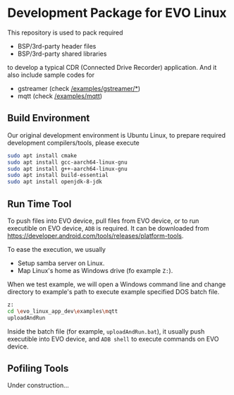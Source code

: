 # Development Package for EVO Linux
This repository is used to pack required
* BSP/3rd-party header files
* BSP/3rd-party shared libraries

to develop a typical CDR (Connected Drive Recorder) application.  And it also include sample codes for
* gstreamer (check [/examples/gstreamer/*](https://github.com/MiTAC-CDR-App/evo_linux_app_dev/tree/main/examples/gstreamer))
* mqtt (check [/examples/mqtt](https://github.com/MiTAC-CDR-App/evo_linux_app_dev/tree/main/examples/mqtt))

## Build Environment
Our original development environment is Ubuntu Linux, to prepare required development compilers/tools, please execute

```sh
sudo apt install cmake
sudo apt install gcc-aarch64-linux-gnu
sudo apt install g++-aarch64-linux-gnu
sudo apt install build-essential
sudo apt install openjdk-8-jdk
```

## Run Time Tool
To push files into EVO device, pull files from EVO device, or to run executible on EVO device, `ADB` is required.  It can be downloaded from
https://developer.android.com/tools/releases/platform-tools.

To ease the execution, we usually
* Setup samba server on Linux.
* Map Linux's home as Windows drive (fo example `Z:`).


When we test example, we will open a Windows command line and change directory to example's path to execute example specified DOS batch file.
```sh
z:
cd \evo_linux_app_dev\examples\mqtt
uploadAndRun
```
Inside the batch file (for example, `uploadAndRun.bat`), it usually push executible into EVO device, and `ADB shell` to execute commands on EVO device.

## Pofiling Tools
Under construction...